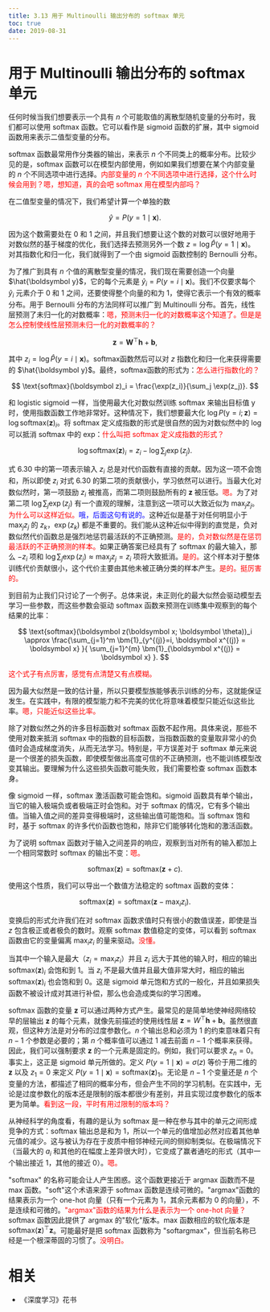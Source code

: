 ```yaml
---
title: 3.13 用于 Multinoulli 输出分布的 softmax 单元
toc: true
date: 2019-08-31
---
```

# 用于 Multinoulli 输出分布的 softmax 单元

任何时候当我们想要表示一个具有 $n$ 个可能取值的离散型随机变量的分布时，我们都可以使用 softmax 函数。它可以看作是 sigmoid  函数的扩展，其中 sigmoid  函数用来表示二值型变量的分布。


softmax 函数最常用作分类器的输出，来表示 $n$ 个不同类上的概率分布。比较少见的是，softmax 函数可以在模型内部使用，例如如果我们想要在某个内部变量的 $n$ 个不同选项中进行选择。<span style="color:red;">内部变量的 $n$ 个不同选项中进行选择，这个什么时候会用到？嗯，想知道，真的会吧 softmax 用在模型内部吗？ </span>

在二值型变量的情况下，我们希望计算一个单独的数

$$
\hat{y} = P(y=1\mid\boldsymbol x).
$$

因为这个数需要处在 0 和 1 之间，并且我们想要让这个数的对数可以很好地用于对数似然的基于梯度的优化，我们选择去预测另外一个数 $z=\log \hat{P}(y=1\mid\boldsymbol x)$。对其指数化和归一化，我们就得到了一个由 sigmoid  函数控制的 Bernoulli 分布。

为了推广到具有 $n$ 个值的离散型变量的情况，我们现在需要创造一个向量 $\hat{\boldsymbol y}$，它的每个元素是 $\hat{y}_i = P(y=i\mid\boldsymbol x)$。我们不仅要求每个 $\hat{y}_i$ 元素介于 0 和 1 之间，还要使得整个向量的和为 1，使得它表示一个有效的概率分布。用于 Bernoulli 分布的方法同样可以推广到 Multinoulli 分布。首先，线性层预测了未归一化的对数概率：<span style="color:red;">嗯，预测未归一化的对数概率这个知道了。但是是怎么控制使线性层预测未归一化的对数概率的？</span>

$$
\boldsymbol z = \boldsymbol W^\top \boldsymbol h+\boldsymbol b,
$$

其中 $z_i=\log \hat{P}(y=i\mid\boldsymbol x)$。softmax函数然后可以对 $z$ 指数化和归一化来获得需要的 $\hat{\boldsymbol y}$。最终，softmax函数的形式为：<span style="color:red;">怎么进行指数化的？</span>

$$
\text{softmax}(\boldsymbol z)_i = \frac{\exp(z_i)}{\sum_j \exp(z_j)}.
$$


和 logistic sigmoid 一样，当使用最大化对数似然训练 softmax 来输出目标值 $\mathrm y$ 时，使用指数函数工作地非常好。这种情况下，我们想要最大化 $\log P(\mathrm y =i; \boldsymbol z)=\log \text{softmax}(\boldsymbol z)_i$。将 softmax 定义成指数的形式是很自然的因为对数似然中的 log 可以抵消 softmax 中的 exp：<span style="color:red;">什么叫把 softmax 定义成指数的形式？</span>

$$
\log \text{softmax}(\boldsymbol z)_i = z_i - \log \sum_j \exp(z_j).
$$



式 6.30 中的第一项表示输入 $z_i$ 总是对代价函数有直接的贡献。因为这一项不会饱和，所以即使 $z_i$ 对式 6.30 的第二项的贡献很小，学习依然可以进行。当最大化对数似然时，第一项鼓励 $z_i$ 被推高，而第二项则鼓励所有的 $\boldsymbol z$ 被压低。<span style="color:red;">嗯。</span>为了对第二项 $\log \sum_j \exp(z_j)$ 有一个直观的理解，注意到这一项可以大致近似为 $\max_j z_j$。<span style="color:red;">为什么可以这样近似。</span><span style="color:blue;">哦，后面这句有说的。</span>这种近似是基于对任何明显小于 $\max_j z_j$ 的 $z_k$，$\exp(z_k)$ 都是不重要的。我们能从这种近似中得到的直觉是，负对数似然代价函数总是强烈地惩罚最活跃的不正确预测。<span style="color:red;">是的，负对数似然是在惩罚最活跃的不正确预测的样本。</span>如果正确答案已经具有了 softmax 的最大输入，那么 $-z_i$ 项和 $\log\sum_j \exp(z_j) \approx \max_j z_j = z_i$ 项将大致抵消。<span style="color:red;">是的。</span>这个样本对于整体训练代价贡献很小，这个代价主要由其他未被正确分类的样本产生。<span style="color:red;">是的。挺厉害的。</span>

到目前为止我们只讨论了一个例子。总体来说，未正则化的最大似然会驱动模型去学习一些参数，而这些参数会驱动 softmax 函数来预测在训练集中观察到的每个结果的比率：

$$
\text{softmax}(\boldsymbol z(\boldsymbol x; \boldsymbol \theta))_i \approx \frac{\sum_{j=1}^m \bm{1}_{y^{(j)}=i, \boldsymbol x^{(j)} = \boldsymbol x}  }{ \sum_{j=1}^{m} \bm{1}_{\boldsymbol x^{(j)} = \boldsymbol x} }.
$$

<span style="color:red;">这个式子有点厉害，感觉有点清楚又有点模糊。</span>

因为最大似然是一致的估计量，所以只要模型族能够表示训练的分布，这就能保证发生。在实践中，有限的模型能力和不完美的优化将意味着模型只能近似这些比率。<span style="color:red;">嗯，只能近似这些比率。</span>

除了对数似然之外的许多目标函数对 softmax 函数不起作用。具体来说，那些不使用对数来抵消 softmax 中的指数的目标函数，当指数函数的变量取非常小的负值时会造成梯度消失，从而无法学习。特别是，平方误差对于 softmax 单元来说是一个很差的损失函数，即使模型做出高度可信的不正确预测，也不能训练模型改变其输出。要理解为什么这些损失函数可能失败，我们需要检查 softmax 函数本身。

像 sigmoid 一样，softmax 激活函数可能会饱和。sigmoid 函数具有单个输出，当它的输入极端负或者极端正时会饱和。对于 softmax 的情况，它有多个输出值。当输入值之间的差异变得极端时，这些输出值可能饱和。当 softmax 饱和时，基于 softmax 的许多代价函数也饱和，除非它们能够转化饱和的激活函数。


为了说明 softmax 函数对于输入之间差异的响应，观察到当对所有的输入都加上一个相同常数时 softmax 的输出不变：<span style="color:red;">嗯。</span>

$$
\text{softmax}(\boldsymbol z) = \text{softmax}(\boldsymbol z+c).
$$

使用这个性质，我们可以导出一个数值方法稳定的 softmax 函数的变体：

$$
\text{softmax}(\boldsymbol z) = \text{softmax}(\boldsymbol z- \max_i z_i).
$$

变换后的形式允许我们在对 softmax 函数求值时只有很小的数值误差，即使是当 $z$ 包含极正或者极负的数时。观察 softmax 数值稳定的变体，可以看到 softmax 函数由它的变量偏离 $\max_i z_i$ 的量来驱动。<span style="color:red;">没懂。</span>

当其中一个输入是最大（$z_i = \max_i z_i$）并且 $z_i$ 远大于其他的输入时，相应的输出 $\text{softmax}(\boldsymbol z)_i$ 会饱和到 1。当 $z_i$ 不是最大值并且最大值非常大时，相应的输出 $\text{softmax}(\boldsymbol z)_i$ 也会饱和到 0。这是 sigmoid  单元饱和方式的一般化，并且如果损失函数不被设计成对其进行补偿，那么也会造成类似的学习困难。

softmax 函数的变量 $\boldsymbol z$ 可以通过两种方式产生。最常见的是简单地使神经网络较早的层输出 $\boldsymbol z$ 的每个元素，就像先前描述的使用线性层 $\boldsymbol z={W}^\top\boldsymbol h+\boldsymbol b$。虽然很直观，但这种方法是对分布的过度参数化。$n$ 个输出总和必须为 1 的约束意味着只有 $n-1$ 个参数是必要的；第 $n$ 个概率值可以通过 1 减去前面 $n-1$ 个概率来获得。因此，我们可以强制要求 $\boldsymbol z$ 的一个元素是固定的。例如，我们可以要求 $z_n=0$。事实上，这正是 sigmoid  单元所做的。定义 $P(y=1\mid\boldsymbol x)=\sigma(z)$ 等价于用二维的 $\boldsymbol z$ 以及 $z_1=0$ 来定义 $P(y=1\mid\boldsymbol x)=\text{softmax}(\boldsymbol z)_1$。无论是 $n-1$ 个变量还是 $n$ 个变量的方法，都描述了相同的概率分布，但会产生不同的学习机制。在实践中，无论是过度参数化的版本还是限制的版本都很少有差别，并且实现过度参数化的版本更为简单。<span style="color:red;">看到这一段，平时有用过限制的版本吗？</span>

从神经科学的角度看，有趣的是认为 softmax 是一种在参与其中的单元之间形成竞争的方式：softmax 输出总是和为 1，所以一个单元的值增加必然对应着其他单元值的减少。这与被认为存在于皮质中相邻神经元间的侧抑制类似。在极端情况下（当最大的 $a_i$ 和其他的在幅度上差异很大时），它变成了赢者通吃的形式（其中一个输出接近 1，其他的接近 0）。<span style="color:red;">嗯。</span>

"softmax" 的名称可能会让人产生困惑。这个函数更接近于 argmax 函数而不是 max 函数。"soft"这个术语来源于 softmax 函数是连续可微的。"argmax"函数的结果表示为一个 one-hot 向量（只有一个元素为 1，其余元素都为 0 的向量），不是连续和可微的。<span style="color:red;">"argmax"函数的结果为什么是表示为一个 one-hot 向量？</span>softmax 函数因此提供了 argmax 的"软化"版本。max 函数相应的软化版本是 $\text{softmax}(\boldsymbol z)^\top \boldsymbol z$。可能最好是把 softmax 函数称为 "softargmax"，但当前名称已经是一个根深蒂固的习惯了。<span style="color:red;">没明白。</span>







# 相关

- 《深度学习》花书
